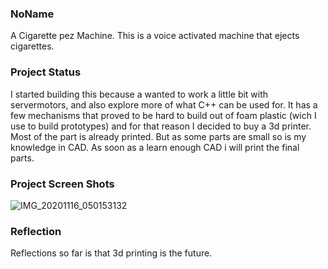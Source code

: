 ### NoName

A Cigarette pez Machine. This is a voice activated machine that ejects cigarettes.

### Project Status
I started building this because a wanted to work a little bit with servermotors, and also explore more of what C++ can be used for. It has a few mechanisms that proved to be hard to build out of foam plastic (wich I use to build prototypes) and for that reason I decided to buy a 3d printer. Most of the part is already printed. But as some parts are small so is my knowledge in CAD. As soon as a learn enough CAD i will print the final parts.

### Project Screen Shots
![IMG_20201116_050153132](https://user-images.githubusercontent.com/47412732/101307899-d9559f00-3848-11eb-8137-5fa9e4df1af0.jpg)



### Reflection
Reflections so far is that 3d printing is the future.
